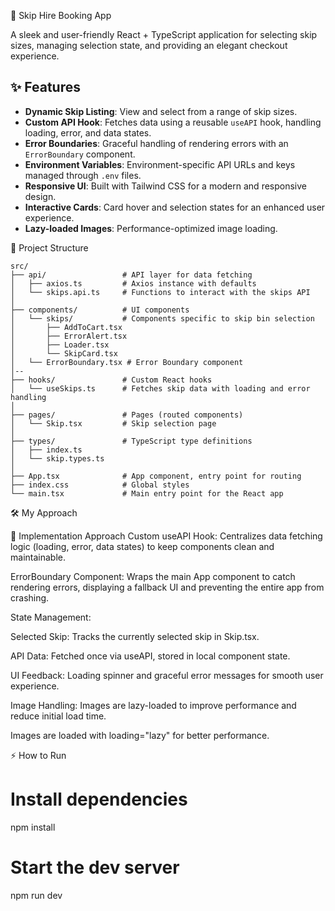 🚀 Skip Hire Booking App

A sleek and user-friendly React + TypeScript application for selecting skip sizes, managing selection state, and providing an elegant checkout experience.

## ✨ Features

- **Dynamic Skip Listing**: View and select from a range of skip sizes.
- **Custom API Hook**: Fetches data using a reusable `useAPI` hook, handling loading, error, and data states.
- **Error Boundaries**: Graceful handling of rendering errors with an `ErrorBoundary` component.
- **Environment Variables**: Environment-specific API URLs and keys managed through `.env` files.
- **Responsive UI**: Built with Tailwind CSS for a modern and responsive design.
- **Interactive Cards**: Card hover and selection states for an enhanced user experience.
- **Lazy-loaded Images**: Performance-optimized image loading.

📁 Project Structure
```
src/
├── api/                 # API layer for data fetching
│   ├── axios.ts         # Axios instance with defaults
│   └── skips.api.ts     # Functions to interact with the skips API
│
├── components/          # UI components
│   └── skips/           # Components specific to skip bin selection
│       ├── AddToCart.tsx
│       ├── ErrorAlert.tsx
│       ├── Loader.tsx
│       └── SkipCard.tsx
│   └── ErrorBoundary.tsx # Error Boundary component  
│--
├── hooks/               # Custom React hooks
│   └── useSkips.ts      # Fetches skip data with loading and error handling
│
├── pages/               # Pages (routed components)
│   └── Skip.tsx         # Skip selection page
│
├── types/               # TypeScript type definitions
│   ├── index.ts
│   └── skip.types.ts
│
├── App.tsx              # App component, entry point for routing
├── index.css            # Global styles
└── main.tsx             # Main entry point for the React app
```

🛠️ My Approach

🧩 Implementation Approach
Custom useAPI Hook:
Centralizes data fetching logic (loading, error, data states) to keep components clean and maintainable.

ErrorBoundary Component:
Wraps the main App component to catch rendering errors, displaying a fallback UI and preventing the entire app from crashing.

State Management:

Selected Skip: Tracks the currently selected skip in Skip.tsx.

API Data: Fetched once via useAPI, stored in local component state.

UI Feedback: Loading spinner and graceful error messages for smooth user experience.

Image Handling:
Images are lazy-loaded to improve performance and reduce initial load time.

Images are loaded with loading="lazy" for better performance.

⚡ How to Run

# Install dependencies

npm install

# Start the dev server

npm run dev
